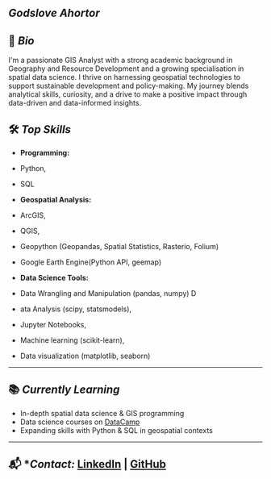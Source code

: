 ## *Godslove Ahortor*

## 👋 *Bio*

I'm a passionate GIS Analyst with a strong academic background in Geography and Resource Development and a growing specialisation in spatial data science. I thrive on harnessing geospatial technologies to support sustainable development and policy-making. My journey blends analytical skills, curiosity, and a drive to make a positive impact through data-driven and data-informed insights.

## 🛠️ *Top Skills*

- **Programming:**
-  Python,
-  SQL
  
- **Geospatial Analysis:**

-  ArcGIS,
-  QGIS,
-  Geopython (Geopandas, Spatial Statistics, Rasterio, Folium)
-  Google Earth Engine(Python API, geemap)
                          
- **Data Science Tools:**
  
-  Data Wrangling and Manipulation (pandas, numpy) D
-  ata Analysis (scipy, statsmodels),
-  Jupyter Notebooks,
-  Machine learning (scikit-learn),
-  Data visualization (matplotlib, seaborn)

---

## 📚 *Currently Learning*

- In-depth spatial data science & GIS programming
- Data science courses on [DataCamp](https://www.datacamp.com/)
- Expanding skills with Python & SQL in geospatial contexts

---
## 📬 **Contact:* [LinkedIn](https://www.linkedin.com/in/godslove-ahortor-5b9b88296) | [GitHub](https://github.com/gekahortor)
